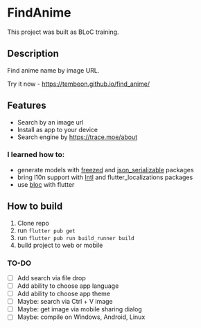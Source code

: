 # FindAnime

This project was built as BLoC training. 

## Description

Find anime name by image URL. 

Try it now - https://tembeon.github.io/find_anime/

## Features
* Search by an image url
* Install as app to your device
* Search engine by https://trace.moe/about

### I learned how to:
* generate models with [freezed](https://pub.dev/packages/freezed) and [json_serializable](https://pub.dev/packages/json_serializable) packages
* bring l10n support with [Intl](https://pub.dev/packages/intl) and flutter_localizations packages
* use [bloc](https://pub.dev/packages/bloc) with flutter

## How to build
1. Clone repo
2. run `flutter pub get`
3. run `flutter pub run build_runner build`
4. build project to web or mobile

### TO-DO
- [ ] Add search via file drop
- [ ] Add ability to choose app language
- [ ] Add ability to choose app theme
- [ ] Maybe: search via Ctrl + V image
- [ ] Maybe: get image via mobile sharing dialog
- [ ] Maybe: compile on Windows, Android, Linux